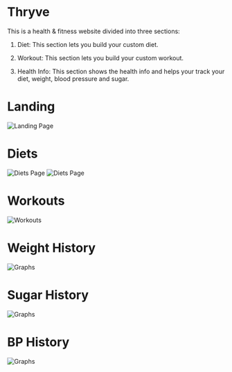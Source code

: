 # Thryve
This is a health & fitness website divided into three sections:
1. Diet:
This section lets you build your custom diet.

2. Workout:
This section lets you build your custom workout.

3. Health Info:
This section shows the health info and helps your track your diet, weight, blood pressure and sugar.

# Landing
![Landing Page](../master/Showcase/landing.png)

# Diets
![Diets Page](../master/Showcase/diets_1.png)
![Diets Page](../master/Showcase/diets_2.png)

# Workouts

![Workouts](../master/Showcase/workouts_1.png)

# Weight History
![Graphs](../master/Showcase/weight_history.png)

# Sugar History
![Graphs](../master/Showcase/sugar_history.png)

# BP History
![Graphs](../master/Showcase/BP_history.png)
